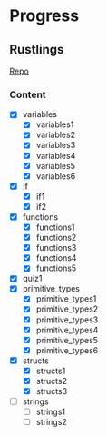 # Progress

## Rustlings
[Repo](https://github.com/huhn511/rustlings)

### Content
- [x] variables
    - [x] variables1
    - [x] variables2
    - [x] variables3
    - [x] variables4
    - [x] variables5
    - [x] variables6
- [x] if 
    - [x] if1
    - [x] if2
- [x] functions
    - [x] functions1
    - [x] functions2
    - [x] functions3
    - [x] functions4
    - [x] functions5
- [x] quiz1
- [x] primitive_types
    - [x] primitive_types1
    - [x] primitive_types2
    - [x] primitive_types3
    - [x] primitive_types4
    - [x] primitive_types5
    - [x] primitive_types6
- [x] structs
    - [x] structs1
    - [x] structs2
    - [x] structs3
- [ ] strings
    - [ ] strings1
    - [ ] strings2